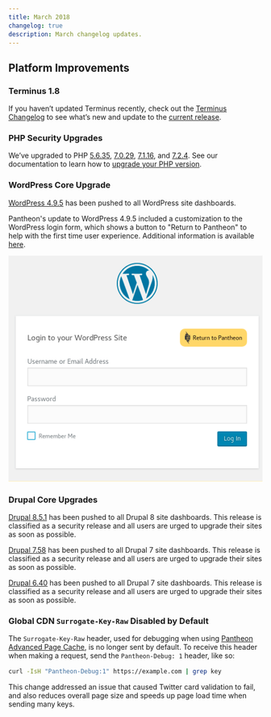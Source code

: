 ```yaml
---
title: March 2018
changelog: true
description: March changelog updates.
---
```


## Platform Improvements

### Terminus 1.8
If you haven’t updated Terminus recently, check out the [Terminus Changelog](/terminus/updates/#changelog) to see what’s new and update to the [current release](/terminus/updates/#update-to-the-current-release).

### PHP Security Upgrades
We’ve upgraded to PHP [5.6.35](http://php.net/ChangeLog-5.php#5.6.35), [7.0.29](http://php.net/ChangeLog-7.php#7.0.29), [7.1.16](http://php.net/ChangeLog-7.php#7.1.16), and [7.2.4](http://php.net/ChangeLog-7.php#7.2.4). See our documentation to learn how to [upgrade your PHP version](/guides/php/php-versions).

### WordPress Core Upgrade
[WordPress 4.9.5](https://wordpress.org/news/2018/04/wordpress-4-9-5-security-and-maintenance-release/) has been pushed to all WordPress site dashboards.

Pantheon's update to WordPress 4.9.5 included a customization to the WordPress login form, which shows a button to "Return to Pantheon" to help with the first time user experience. Additional information is available [here](https://github.com/pantheon-systems/WordPress/issues/155).

![WordPress login with Pantheon button](../content/images/return-to-pantheon.png)

### Drupal Core Upgrades
[Drupal 8.5.1](https://www.drupal.org/project/drupal/releases/8.5.1) has been pushed to all Drupal 8 site dashboards. This release is classified as a security release and all users are urged to upgrade their sites as soon as possible.

[Drupal 7.58](https://www.drupal.org/project/drupal/releases/7.58) has been pushed to all Drupal 7 site dashboards. This release is classified as a security release and all users are urged to upgrade their sites as soon as possible.

[Drupal 6.40](https://github.com/pantheon-systems/drops-6/pull/17) has been pushed to all Drupal 7 site dashboards. This release is classified as a security release and all users are urged to upgrade their sites as soon as possible.

### Global CDN `Surrogate-Key-Raw` Disabled by Default
The `Surrogate-Key-Raw` header, used for debugging when using [Pantheon Advanced Page Cache](https://pantheon.io/features/advanced-caching),  is no longer sent by default.  To receive this header when making a request, send the `Pantheon-Debug: 1` header, like so:

```bash
curl -IsH "Pantheon-Debug:1" https://example.com | grep key
```

This change addressed an issue that caused Twitter card validation to fail, and also reduces overall page size and speeds up page load time when sending many keys.
